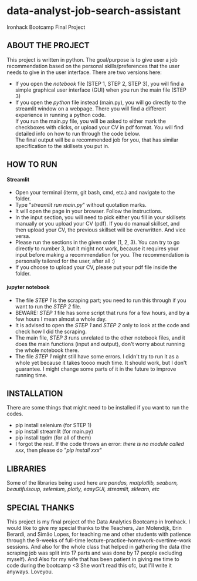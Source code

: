 # data-analyst-job-search-assistant
Ironhack Bootcamp Final Project

## ABOUT THE PROJECT
This project is written in python. The goal/purpose is to give user a job recommendation based on the personal skills/preferences that the user needs to give in the user interface. There are two versions here:
 - If you open the _notebook_ file (STEP 1, STEP 2, STEP 3), you will find a simple graphical user interface (GUI) when you run the main file (STEP 3)
 - If you open the _python_ file instead (main.py), you will go directly to the streamlit window on a webpage. There you will find a different experience in running a python code. 
 <br>If you run the main.py file, you will be asked to either mark the checkboxes with clicks, or upload your CV in pdf format. You will find detailed info on how to run through the code below.
 <br>The final output will be a recommended job for you, that has similar specification to the skillsets you put in.

## HOW TO RUN
 #### Streamlit
 - Open your terminal (iterm, git bash, cmd, etc.) and navigate to the folder.
 - Type "_streamlit run main.py_" without quotation marks.
 - It will open the page in your browser. Follow the instructions.
 - In the input section, you will need to pick either you fill in your skillsets manually or you upload your CV (pdf). If you do manual skillset, and then upload your CV, the previous skillset will be overwritten. And vice versa.
 - Please run the sections in the given order (1, 2, 3). You can try to go directly to number 3, but it might not work, because it requires your input before making a recommendation for you. The recommendation is personally tailored for the user, after all :)
 - If you choose to upload your CV, please put your pdf file inside the folder.

 #### jupyter notebook
 - The file _STEP 1_ is the scraping part; you need to run this through if you want to run the _STEP 2_ file.
 - BEWARE: _STEP 1_ file has some script that runs for a few hours, and by a few hours I mean almost a whole day.
 - It is advised to open the _STEP 1_ and _STEP 2_ only to look at the code and check how I did the scraping.
 - The main file, _STEP 3_ runs unrelated to the other notebook files, and it does the main functions (input and output), don't worry about running the whole notebook there.
 - The file _STEP 1_ might still have some errors. I didn't try to run it as a whole yet because it takes toooo much time. It should work, but I don't guarantee. I might change some parts of it in the future to improve running time.

## INSTALLATION
There are some things that might need to be installed if you want to run the codes.
 - pip install selenium (for STEP 1)
 - pip install streamlit (for main.py)
 - pip install tqdm (for all of them)
 - I forgot the rest. If the code throws an error: _there is no module called xxx_, then please do "_pip install xxx_"

## LIBRARIES
Some of the libraries being used here are _pandas, matplotlib, seaborn, beautifulsoup, selenium, plotly, easyGUI, streamlit, sklearn, etc_

## SPECIAL THANKS
This project is my final project of the Data Analytics Bootcamp in Ironhack. I would like to give my special thanks to the Teachers, Jan Molendijk, Erin Berardi, and Simão Lopes, for teaching me and other students with patience through the 9-weeks of full-time lecture-practice-homework-overtime-work sessions. And also for the whole class that helped in gathering the data (the scraping job was split into 17 parts and was done by 17 people excluding myself). And Also for my wife that has been patient in giving me time to code during the bootcamp <3 She won't read this ofc, but I'll write it anyways. Loveyou.